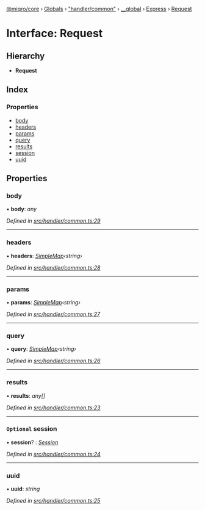 [@miqro/core](../README.md) › [Globals](../globals.md) › ["handler/common"](../modules/_handler_common_.md) › [__global](../modules/_handler_common_.__global.md) › [Express](../modules/_handler_common_.__global.express.md) › [Request](_handler_common_.__global.express.request.md)

# Interface: Request

## Hierarchy

* **Request**

## Index

### Properties

* [body](_handler_common_.__global.express.request.md#body)
* [headers](_handler_common_.__global.express.request.md#headers)
* [params](_handler_common_.__global.express.request.md#params)
* [query](_handler_common_.__global.express.request.md#query)
* [results](_handler_common_.__global.express.request.md#results)
* [session](_handler_common_.__global.express.request.md#optional-session)
* [uuid](_handler_common_.__global.express.request.md#uuid)

## Properties

###  body

• **body**: *any*

*Defined in [src/handler/common.ts:29](https://github.com/claukers/miqro-core/blob/f2fd61b/src/handler/common.ts#L29)*

___

###  headers

• **headers**: *[SimpleMap](_util_util_.simplemap.md)‹string›*

*Defined in [src/handler/common.ts:28](https://github.com/claukers/miqro-core/blob/f2fd61b/src/handler/common.ts#L28)*

___

###  params

• **params**: *[SimpleMap](_util_util_.simplemap.md)‹string›*

*Defined in [src/handler/common.ts:27](https://github.com/claukers/miqro-core/blob/f2fd61b/src/handler/common.ts#L27)*

___

###  query

• **query**: *[SimpleMap](_util_util_.simplemap.md)‹string›*

*Defined in [src/handler/common.ts:26](https://github.com/claukers/miqro-core/blob/f2fd61b/src/handler/common.ts#L26)*

___

###  results

• **results**: *any[]*

*Defined in [src/handler/common.ts:23](https://github.com/claukers/miqro-core/blob/f2fd61b/src/handler/common.ts#L23)*

___

### `Optional` session

• **session**? : *[Session](_handler_common_.session.md)*

*Defined in [src/handler/common.ts:24](https://github.com/claukers/miqro-core/blob/f2fd61b/src/handler/common.ts#L24)*

___

###  uuid

• **uuid**: *string*

*Defined in [src/handler/common.ts:25](https://github.com/claukers/miqro-core/blob/f2fd61b/src/handler/common.ts#L25)*
